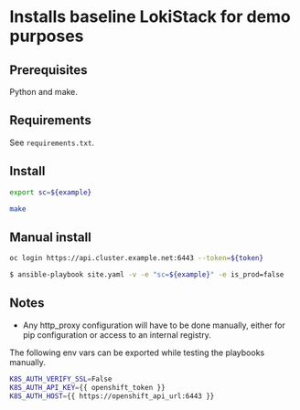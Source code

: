 # Installs baseline LokiStack for demo purposes

## Prerequisites

Python and make.

## Requirements

See `requirements.txt`.

## Install

```bash
export sc=${example}

make
```

## Manual install

```bash
oc login https://api.cluster.example.net:6443 --token=${token}

$ ansible-playbook site.yaml -v -e "sc=${example}" -e is_prod=false
```

## Notes

* Any http_proxy configuration will have to be done manually, either for pip configuration or access to an internal registry.

The following env vars can be exported while testing the playbooks manually.

```bash
K8S_AUTH_VERIFY_SSL=False
K8S_AUTH_API_KEY={{ openshift_token }}
K8S_AUTH_HOST={{ https://openshift_api_url:6443 }}
```

